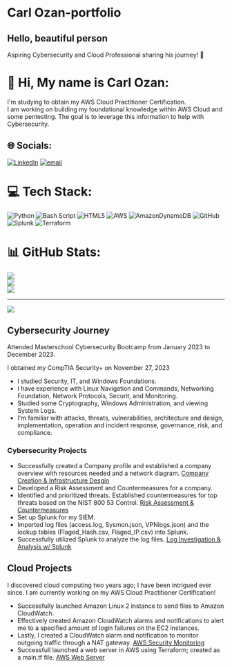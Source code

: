 # Carl Ozan-portfolio
## Hello, beautiful person 

Aspiring Cybersecurity and Cloud Professional sharing his journey! 🔷

# 💫 Hi, My name is Carl Ozan:
I'm studying to obtain my AWS Cloud Practitioner Certification.<br>I am working on building my foundational knowledge within AWS Cloud and some pentesting.
The goal is to leverage this information to help with Cybersecurity.


## 🌐 Socials:
[![LinkedIn](https://img.shields.io/badge/LinkedIn-%230077B5.svg?logo=linkedin&logoColor=white)](https://linkedin.com/in/https://www.linkedin.com/in/carlozan) [![email](https://img.shields.io/badge/Email-D14836?logo=gmail&logoColor=white)](mailto:carlozan@ymail.com) 

# 💻 Tech Stack:
![Python](https://img.shields.io/badge/python-3670A0?style=for-the-badge&logo=python&logoColor=ffdd54) ![Bash Script](https://img.shields.io/badge/bash_script-%23121011.svg?style=for-the-badge&logo=gnu-bash&logoColor=white) ![HTML5](https://img.shields.io/badge/html5-%23E34F26.svg?style=for-the-badge&logo=html5&logoColor=white) ![AWS](https://img.shields.io/badge/AWS-%23FF9900.svg?style=for-the-badge&logo=amazon-aws&logoColor=white) ![AmazonDynamoDB](https://img.shields.io/badge/Amazon%20DynamoDB-4053D6?style=for-the-badge&logo=Amazon%20DynamoDB&logoColor=white) ![GitHub](https://img.shields.io/badge/github-%23121011.svg?style=for-the-badge&logo=github&logoColor=white) ![Splunk](https://img.shields.io/badge/splunk-%23000000.svg?style=for-the-badge&logo=splunk&logoColor=white) ![Terraform](https://img.shields.io/badge/terraform-%235835CC.svg?style=for-the-badge&logo=terraform&logoColor=white)
# 📊 GitHub Stats:
![](https://github-readme-stats.vercel.app/api?username=ccozan&theme=dark&hide_border=false&include_all_commits=false&count_private=false)<br/>
![](https://github-readme-streak-stats.herokuapp.com/?user=ccozan&theme=dark&hide_border=false)<br/>
![](https://github-readme-stats.vercel.app/api/top-langs/?username=ccozan&theme=dark&hide_border=false&include_all_commits=false&count_private=false&layout=compact)

---
[![](https://visitcount.itsvg.in/api?id=ccozan&icon=8&color=1)](https://visitcount.itsvg.in)
<!-- Proudly created with GPRM ( https://gprm.itsvg.in ) -->

## Cybersecurity Journey
<p> Attended Masterschool Cybersecurity Bootcamp from January 2023 to December 2023.</p>
<p> I obtained my CompTIA Security+ on November 27, 2023</b>

- I studied Security, IT, and Windows Foundations.</b>
- I have experience with Linux Navigation and Commands, Networking Foundation, Network Protocols, Securit, and Monitoring.</b>
- Studied some Cryptography, Windows Administration, and viewing System Logs.</b>
- I'm familiar with attacks, threats, vulnerabilities, architecture and design, implementation, operation and incident response, governance, risk, and compliance.
### Cybersecurity Projects
- Successfully created a Company profile and established a company overview with resources needed and a network diagram.
[Company Creation & Infrastructure Desgin](https://www.canva.com/design/DAGeofGQsfs/5mrl2O3Im8_8Ivl2UBhi7A/edit?utm_content=DAGeofGQsfs&utm_campaign=designshare&utm_medium=link2&utm_source=sharebutton)
- Developed a Risk Assessment and Countermeasures for a company.
- Identified and prioritized threats. Established countermeasures for top threats based on the NIST 800 53 Control. [Risk Assessment & Countermeasures](https://www.canva.com/design/DAGeopRWeHU/3U3FlfhcF7WOkYJJ67Scrg/edit?utm_content=DAGeopRWeHU&utm_campaign=designshare&utm_medium=link2&utm_source=sharebutton)
- Set up Splunk for my SIEM.
- Imported log files (access.log, Sysmon.json, VPNlogs.json) and the lookup tables (Flaged_Hash.csv, Flaged_IP.csv) into Splunk.
- Successfully utilized Splunk to analyze the log files. [Log Investigation & Analysis w/ Splunk](https://www.canva.com/design/DAGeoo06E08/1n_V6p6-tFyYQm4kvb8auw/edit?utm_content=DAGeoo06E08&utm_campaign=designshare&utm_medium=link2&utm_source=sharebutton)

## Cloud Projects
<p>I discovered cloud computing two years ago; I have been intrigued ever since. I am currently working on my AWS Cloud Practitioner Certification!</p>

- Successfully launched Amazon Linux 2 instance to send files to Amazon CloudWatch.
- Effectively created Amazon CloudWatch alarms and notifications to alert me to a specified amount of login failures on the EC2 instances.
- Lastly, I created a CloudWatch alarm and notification to monitor outgoing traffic through a NAT gateway. [AWS Security Monitoring](https://www.canva.com/design/DAGa3tjP-rc/9AaE3dp1xefSzgMpdLsZMQ/edit?utm_content=DAGa3tjP-rc&utm_campaign=designshare&utm_medium=link2&utm_source=sharebutton)
- Successfull launched a web server in AWS using Terraform; created as a main.tf file. [AWS Web Server](https://github.com/ccozan/origin.git)
